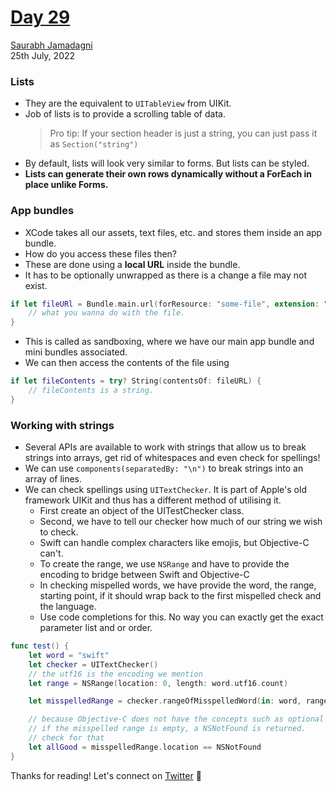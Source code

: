 # [Day 29](https://www.hackingwithswift.com/100/swiftui/29)

[Saurabh Jamadagni](https://github.com/SaurabhJamadagni)<br>
25th July, 2022

### Lists

- They are the equivalent to `UITableView` from UIKit.
- Job of lists is to provide a scrolling table of data.
  > Pro tip: If your section header is just a string, you can just pass it as `Section("string")`
- By default, lists will look very similar to forms. But lists can be styled.
- **Lists can generate their own rows dynamically without a ForEach in place unlike Forms.**

### App bundles

- XCode takes all our assets, text files, etc. and stores them inside an app bundle.
- How do you access these files then?
- These are done using a **local URL** inside the bundle.
- It has to be optionally unwrapped as there is a change a file may not exist.

```swift
if let fileURl = Bundle.main.url(forResource: "some-file", extension: "txt") {
    // what you wanna do with the file.
}
```

- This is called as sandboxing, where we have our main app bundle and mini bundles associated.
- We can then access the contents of the file using

```swift
if let fileContents = try? String(contentsOf: fileURL) {
    // fileContents is a string.
}
```

### Working with strings

- Several APIs are available to work with strings that allow us to break strings into arrays, get rid of whitespaces and even check for spellings!
- We can use `components(separatedBy: "\n")` to break strings into an array of lines.
- We can check spellings using `UITextChecker`. It is part of Apple's old framework UIKit and thus has a different method of utilising it.
  - First create an object of the UITestChecker class.
  - Second, we have to tell our checker how much of our string we wish to check.
  - Swift can handle complex characters like emojis, but Objective-C can't.
  - To create the range, we use `NSRange` and have to provide the encoding to bridge between Swift and Objective-C
  - In checking mispelled words, we have provide the word, the range, starting point, if it should wrap back to the first mispelled check and the language.
  - Use code completions for this. No way you can exactly get the exact parameter list and or order.

```swift
func test() {
    let word = "swift"
    let checker = UITextChecker()
    // the utf16 is the encoding we mention
    let range = NSRange(location: 0, length: word.utf16.count)

    let misspelledRange = checker.rangeOfMisspelledWord(in: word, range: range, startingAt: 0, wrap: false, language: "en")

    // because Objective-C does not have the concepts such as optional
    // if the misspelled range is empty, a NSNotFound is returned.
    // check for that
    let allGood = misspelledRange.location == NSNotFound
}
```

Thanks for reading! Let's connect on [Twitter](https://twitter.com/Saura6hJ) 👋
